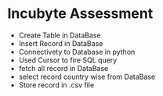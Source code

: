# Incubyte Assessment
- Create Table in DataBase
- Insert Record in DataBase
- Connectivety to Database in python
- Used Cursor to fire SQL query
- fetch all record in DataBase
- select record country wise from DataBase
- Store record in .csv file
